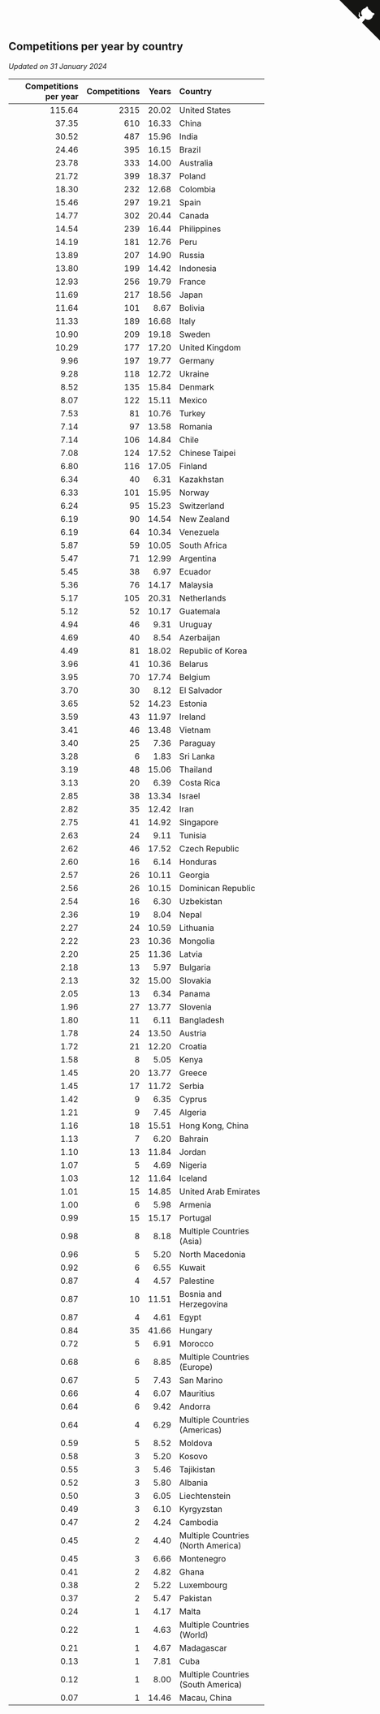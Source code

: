 ## Competitions per year by country

*Updated on 31 January 2024*

| Competitions per year | Competitions | Years | Country |
| ---: | ---: | ---: | :--- |
| 115.64 | 2315 | 20.02 | United States |
| 37.35 | 610 | 16.33 | China |
| 30.52 | 487 | 15.96 | India |
| 24.46 | 395 | 16.15 | Brazil |
| 23.78 | 333 | 14.00 | Australia |
| 21.72 | 399 | 18.37 | Poland |
| 18.30 | 232 | 12.68 | Colombia |
| 15.46 | 297 | 19.21 | Spain |
| 14.77 | 302 | 20.44 | Canada |
| 14.54 | 239 | 16.44 | Philippines |
| 14.19 | 181 | 12.76 | Peru |
| 13.89 | 207 | 14.90 | Russia |
| 13.80 | 199 | 14.42 | Indonesia |
| 12.93 | 256 | 19.79 | France |
| 11.69 | 217 | 18.56 | Japan |
| 11.64 | 101 | 8.67 | Bolivia |
| 11.33 | 189 | 16.68 | Italy |
| 10.90 | 209 | 19.18 | Sweden |
| 10.29 | 177 | 17.20 | United Kingdom |
| 9.96 | 197 | 19.77 | Germany |
| 9.28 | 118 | 12.72 | Ukraine |
| 8.52 | 135 | 15.84 | Denmark |
| 8.07 | 122 | 15.11 | Mexico |
| 7.53 | 81 | 10.76 | Turkey |
| 7.14 | 97 | 13.58 | Romania |
| 7.14 | 106 | 14.84 | Chile |
| 7.08 | 124 | 17.52 | Chinese Taipei |
| 6.80 | 116 | 17.05 | Finland |
| 6.34 | 40 | 6.31 | Kazakhstan |
| 6.33 | 101 | 15.95 | Norway |
| 6.24 | 95 | 15.23 | Switzerland |
| 6.19 | 90 | 14.54 | New Zealand |
| 6.19 | 64 | 10.34 | Venezuela |
| 5.87 | 59 | 10.05 | South Africa |
| 5.47 | 71 | 12.99 | Argentina |
| 5.45 | 38 | 6.97 | Ecuador |
| 5.36 | 76 | 14.17 | Malaysia |
| 5.17 | 105 | 20.31 | Netherlands |
| 5.12 | 52 | 10.17 | Guatemala |
| 4.94 | 46 | 9.31 | Uruguay |
| 4.69 | 40 | 8.54 | Azerbaijan |
| 4.49 | 81 | 18.02 | Republic of Korea |
| 3.96 | 41 | 10.36 | Belarus |
| 3.95 | 70 | 17.74 | Belgium |
| 3.70 | 30 | 8.12 | El Salvador |
| 3.65 | 52 | 14.23 | Estonia |
| 3.59 | 43 | 11.97 | Ireland |
| 3.41 | 46 | 13.48 | Vietnam |
| 3.40 | 25 | 7.36 | Paraguay |
| 3.28 | 6 | 1.83 | Sri Lanka |
| 3.19 | 48 | 15.06 | Thailand |
| 3.13 | 20 | 6.39 | Costa Rica |
| 2.85 | 38 | 13.34 | Israel |
| 2.82 | 35 | 12.42 | Iran |
| 2.75 | 41 | 14.92 | Singapore |
| 2.63 | 24 | 9.11 | Tunisia |
| 2.62 | 46 | 17.52 | Czech Republic |
| 2.60 | 16 | 6.14 | Honduras |
| 2.57 | 26 | 10.11 | Georgia |
| 2.56 | 26 | 10.15 | Dominican Republic |
| 2.54 | 16 | 6.30 | Uzbekistan |
| 2.36 | 19 | 8.04 | Nepal |
| 2.27 | 24 | 10.59 | Lithuania |
| 2.22 | 23 | 10.36 | Mongolia |
| 2.20 | 25 | 11.36 | Latvia |
| 2.18 | 13 | 5.97 | Bulgaria |
| 2.13 | 32 | 15.00 | Slovakia |
| 2.05 | 13 | 6.34 | Panama |
| 1.96 | 27 | 13.77 | Slovenia |
| 1.80 | 11 | 6.11 | Bangladesh |
| 1.78 | 24 | 13.50 | Austria |
| 1.72 | 21 | 12.20 | Croatia |
| 1.58 | 8 | 5.05 | Kenya |
| 1.45 | 20 | 13.77 | Greece |
| 1.45 | 17 | 11.72 | Serbia |
| 1.42 | 9 | 6.35 | Cyprus |
| 1.21 | 9 | 7.45 | Algeria |
| 1.16 | 18 | 15.51 | Hong Kong, China |
| 1.13 | 7 | 6.20 | Bahrain |
| 1.10 | 13 | 11.84 | Jordan |
| 1.07 | 5 | 4.69 | Nigeria |
| 1.03 | 12 | 11.64 | Iceland |
| 1.01 | 15 | 14.85 | United Arab Emirates |
| 1.00 | 6 | 5.98 | Armenia |
| 0.99 | 15 | 15.17 | Portugal |
| 0.98 | 8 | 8.18 | Multiple Countries (Asia) |
| 0.96 | 5 | 5.20 | North Macedonia |
| 0.92 | 6 | 6.55 | Kuwait |
| 0.87 | 4 | 4.57 | Palestine |
| 0.87 | 10 | 11.51 | Bosnia and Herzegovina |
| 0.87 | 4 | 4.61 | Egypt |
| 0.84 | 35 | 41.66 | Hungary |
| 0.72 | 5 | 6.91 | Morocco |
| 0.68 | 6 | 8.85 | Multiple Countries (Europe) |
| 0.67 | 5 | 7.43 | San Marino |
| 0.66 | 4 | 6.07 | Mauritius |
| 0.64 | 6 | 9.42 | Andorra |
| 0.64 | 4 | 6.29 | Multiple Countries (Americas) |
| 0.59 | 5 | 8.52 | Moldova |
| 0.58 | 3 | 5.20 | Kosovo |
| 0.55 | 3 | 5.46 | Tajikistan |
| 0.52 | 3 | 5.80 | Albania |
| 0.50 | 3 | 6.05 | Liechtenstein |
| 0.49 | 3 | 6.10 | Kyrgyzstan |
| 0.47 | 2 | 4.24 | Cambodia |
| 0.45 | 2 | 4.40 | Multiple Countries (North America) |
| 0.45 | 3 | 6.66 | Montenegro |
| 0.41 | 2 | 4.82 | Ghana |
| 0.38 | 2 | 5.22 | Luxembourg |
| 0.37 | 2 | 5.47 | Pakistan |
| 0.24 | 1 | 4.17 | Malta |
| 0.22 | 1 | 4.63 | Multiple Countries (World) |
| 0.21 | 1 | 4.67 | Madagascar |
| 0.13 | 1 | 7.81 | Cuba |
| 0.12 | 1 | 8.00 | Multiple Countries (South America) |
| 0.07 | 1 | 14.46 | Macau, China |


<a href="https://github.com/jonatanklosko/wca_statistics" class="github-corner" aria-label="View source on Github"><svg width="80" height="80" viewBox="0 0 250 250" style="fill:#151513; color:#fff; position: absolute; top: 0; border: 0; right: 0;" aria-hidden="true"><path d="M0,0 L115,115 L130,115 L142,142 L250,250 L250,0 Z"></path><path d="M128.3,109.0 C113.8,99.7 119.0,89.6 119.0,89.6 C122.0,82.7 120.5,78.6 120.5,78.6 C119.2,72.0 123.4,76.3 123.4,76.3 C127.3,80.9 125.5,87.3 125.5,87.3 C122.9,97.6 130.6,101.9 134.4,103.2" fill="currentColor" style="transform-origin: 130px 106px;" class="octo-arm"></path><path d="M115.0,115.0 C114.9,115.1 118.7,116.5 119.8,115.4 L133.7,101.6 C136.9,99.2 139.9,98.4 142.2,98.6 C133.8,88.0 127.5,74.4 143.8,58.0 C148.5,53.4 154.0,51.2 159.7,51.0 C160.3,49.4 163.2,43.6 171.4,40.1 C171.4,40.1 176.1,42.5 178.8,56.2 C183.1,58.6 187.2,61.8 190.9,65.4 C194.5,69.0 197.7,73.2 200.1,77.6 C213.8,80.2 216.3,84.9 216.3,84.9 C212.7,93.1 206.9,96.0 205.4,96.6 C205.1,102.4 203.0,107.8 198.3,112.5 C181.9,128.9 168.3,122.5 157.7,114.1 C157.9,116.9 156.7,120.9 152.7,124.9 L141.0,136.5 C139.8,137.7 141.6,141.9 141.8,141.8 Z" fill="currentColor" class="octo-body"></path></svg></a><style>.github-corner:hover .octo-arm{animation:octocat-wave 560ms ease-in-out}@keyframes octocat-wave{0%,100%{transform:rotate(0)}20%,60%{transform:rotate(-25deg)}40%,80%{transform:rotate(10deg)}}@media (max-width:500px){.github-corner:hover .octo-arm{animation:none}.github-corner .octo-arm{animation:octocat-wave 560ms ease-in-out}}</style>
